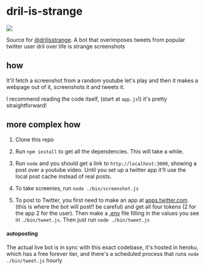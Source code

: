 # dril-is-strange

<img src="https://pbs.twimg.com/media/DeKx0SkVwAAs_JJ.jpg" />

Source for <a href="https://twitter.com/drilisstrange">@drilisstrange</a>. A bot that overimposes tweets from popular twitter user dril over life is strange screenshots

## how

It'll fetch a screenshot from a random youtube let's play and then it makes a webpage out of it, screenshots it and tweets it.

I recommend reading the code itself, (start at `app.js`!) it's pretty straightforward!

## more complex how

1. Clone this repo

2. Run `npm install` to get all the dependencies. This will take a while.

3. Run `node` and you should get a link to `http://localhost:3000`, showing a post over a youtube video. Until you set up a twitter app it'll use the local post cache instead of real posts.

4. To take screenies, run `node ./bin/screenshot.js`

5. To post to Twitter, you first need to make an app at <a href="apps.twitter.com">apps.twitter.com</a> (this is where the bot will post!! be careful) and get all four tokens (2 for the app 2 for the user). Then make a <a href="https://github.com/motdotla/dotenv">.env</a> file filling in the values you see in `./bin/tweet.js`. Then just run `node ./bin/tweet.js`

#### autoposting

The actual live bot is in sync with this exact codebase, it's hosted in heroku, which has a free forever tier, and there's a scheduled process that runs `node ./bin/tweet.js` hourly
